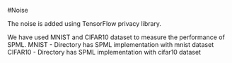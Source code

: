 #Noise

The noise is added using TensorFlow privacy library.

We have used MNIST and CIFAR10 dataset to measure the performance of SPML.
MNIST - Directory has SPML implementation with mnist dataset
CIFAR10 - Directory has SPML implementation with cifar10 dataset  
